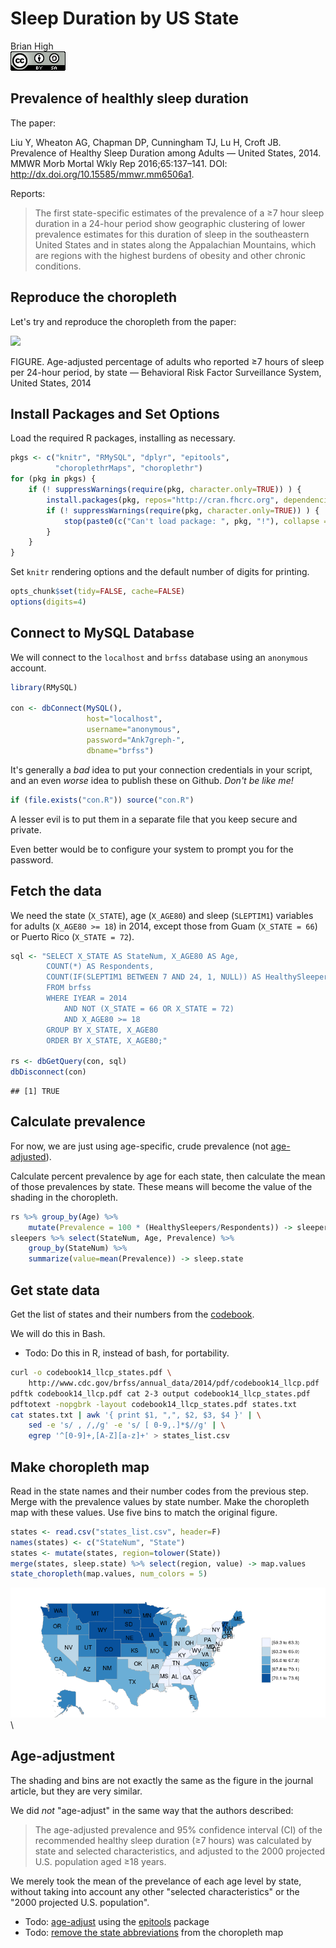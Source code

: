 # Sleep Duration by US State
Brian High  
![CC BY-SA 4.0](cc_by-sa_4.png)  

## Prevalence of healthly sleep duration

The paper:

Liu Y, Wheaton AG, Chapman DP, Cunningham TJ, Lu H, Croft JB. Prevalence of 
Healthy Sleep Duration among Adults — United States, 2014. MMWR Morb Mortal 
Wkly Rep 2016;65:137–141. DOI: http://dx.doi.org/10.15585/mmwr.mm6506a1.

Reports:

> The first state-specific estimates of the prevalence of a ≥7 hour sleep 
> duration in a 24-hour period show geographic clustering of lower prevalence 
> estimates for this duration of sleep in the southeastern United States and 
> in states along the Appalachian Mountains, which are regions with the highest 
> burdens of obesity and other chronic conditions. 

## Reproduce the choropleth

Let's try and reproduce the choropleth from the paper:

![](http://www.cdc.gov/mmwr/volumes/65/wr/figures/m6506a1f.gif)

FIGURE. Age-adjusted percentage of adults who reported ≥7 hours of sleep per 
24-hour period, by state — Behavioral Risk Factor Surveillance System, 
United States, 2014

## Install Packages and Set Options

Load the required R packages, installing as necessary.


```r
pkgs <- c("knitr", "RMySQL", "dplyr", "epitools", 
          "choroplethrMaps", "choroplethr")
for (pkg in pkgs) {
    if (! suppressWarnings(require(pkg, character.only=TRUE)) ) {
        install.packages(pkg, repos="http://cran.fhcrc.org", dependencies=TRUE)
        if (! suppressWarnings(require(pkg, character.only=TRUE)) ) {
            stop(paste0(c("Can't load package: ", pkg, "!"), collapse = ""))
        }
    }
}
```

Set `knitr` rendering options and the default number of digits for printing.


```r
opts_chunk$set(tidy=FALSE, cache=FALSE)
options(digits=4)
```

## Connect to MySQL Database

We will connect to the `localhost` and `brfss` database using an `anonymous` 
account.


```r
library(RMySQL)

con <- dbConnect(MySQL(), 
                 host="localhost", 
                 username="anonymous", 
                 password="Ank7greph-", 
                 dbname="brfss")
```

It's generally a *bad* idea to put your connection credentials in your script,
and an even *worse* idea to publish these on Github. *Don't be like me!*


```r
if (file.exists("con.R")) source("con.R")
```

A lesser evil is to put them in a separate file that you keep secure and private.

Even better would be to configure your system to prompt you for the password.

## Fetch the data

We need the state (`X_STATE`), age (`X_AGE80`) and sleep (`SLEPTIM1`) variables 
for adults (`X_AGE80 >= 18`) in 2014, except those from Guam (`X_STATE = 66`)
or Puerto Rico (`X_STATE = 72`).


```r
sql <- "SELECT X_STATE AS StateNum, X_AGE80 AS Age, 
        COUNT(*) AS Respondents,
        COUNT(IF(SLEPTIM1 BETWEEN 7 AND 24, 1, NULL)) AS HealthySleepers 
        FROM brfss 
        WHERE IYEAR = 2014 
            AND NOT (X_STATE = 66 OR X_STATE = 72) 
            AND X_AGE80 >= 18
        GROUP BY X_STATE, X_AGE80 
        ORDER BY X_STATE, X_AGE80;"

rs <- dbGetQuery(con, sql)
dbDisconnect(con)
```

```
## [1] TRUE
```

## Calculate prevalence

For now, we are just using age-specific, crude prevalence (not 
[age-adjusted](http://seer.cancer.gov/seerstat/tutorials/aarates/definition.html)).

Calculate percent prevalence by age for each state, then calculate the mean of
those prevalences by state. These means will become the value of the shading in 
the choropleth.


```r
rs %>% group_by(Age) %>% 
    mutate(Prevalence = 100 * (HealthySleepers/Respondents)) -> sleepers
sleepers %>% select(StateNum, Age, Prevalence) %>% 
    group_by(StateNum) %>% 
    summarize(value=mean(Prevalence)) -> sleep.state
```

## Get state data

Get the list of states and their numbers from the 
[codebook](http://www.cdc.gov/brfss/annual_data/2014/pdf/codebook14_llcp.pdf).

We will do this in Bash. 

- Todo: Do this in R, instead of bash, for portability.


```bash
curl -o codebook14_llcp_states.pdf \
    http://www.cdc.gov/brfss/annual_data/2014/pdf/codebook14_llcp.pdf
pdftk codebook14_llcp.pdf cat 2-3 output codebook14_llcp_states.pdf
pdftotext -nopgbrk -layout codebook14_llcp_states.pdf states.txt
cat states.txt | awk '{ print $1, ",", $2, $3, $4 }' | \
    sed -e 's/ , /,/g' -e 's/ [ 0-9,.]*$//g' | \
    egrep '^[0-9]+,[A-Z][a-z]+' > states_list.csv
```

## Make choropleth map

Read in the state names and their number codes from the previous step. Merge 
with the prevalence values by state number. Make the choropleth map with 
these values. Use five bins to match the original figure.


```r
states <- read.csv("states_list.csv", header=F)
names(states) <- c("StateNum", "State")
states <- mutate(states, region=tolower(State))
merge(states, sleep.state) %>% select(region, value) -> map.values
state_choropleth(map.values, num_colors = 5)
```

![](sleep_duration_files/figure-html/unnamed-chunk-7-1.png)\




## Age-adjustment

The shading and bins are not exactly the same as the figure in the journal
article, but they are very similar. 

We did *not* "age-adjust" in the same way that the authors described:

> The age-adjusted prevalence and 95% confidence interval (CI) of the 
> recommended healthy sleep duration (≥7 hours) was calculated by state 
> and selected characteristics, and adjusted to the 2000 projected U.S. 
> population aged ≥18 years.

We merely took the mean of the prevelance of each age level by state, 
without taking into account any other "selected characteristics" or 
the "2000 projected U.S. population".

- Todo: [age-adjust](http://www.inside-r.org/packages/cran/epitools/docs/ageadjust.direct) 
  using the [epitools](https://cran.r-project.org/web/packages/epitools/index.html) package
- Todo: [remove the state abbreviations](http://www.r-bloggers.com/how-to-remove-state-abbreviations-from-a-choroplethr-map/) from the choropleth map
